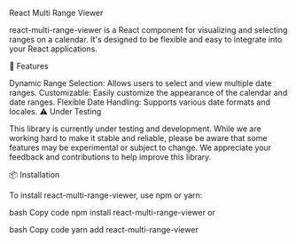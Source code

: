 React Multi Range Viewer

react-multi-range-viewer is a React component for visualizing and selecting ranges on a calendar. It's designed to be flexible and easy to integrate into your React applications.

🚀 Features

Dynamic Range Selection: Allows users to select and view multiple date ranges.
Customizable: Easily customize the appearance of the calendar and date ranges.
Flexible Date Handling: Supports various date formats and locales.
⚠️ Under Testing

This library is currently under testing and development. While we are working hard to make it stable and reliable, please be aware that some features may be experimental or subject to change. We appreciate your feedback and contributions to help improve this library.

📦 Installation

To install react-multi-range-viewer, use npm or yarn:

bash
Copy code
npm install react-multi-range-viewer
or

bash
Copy code
yarn add react-multi-range-viewer
